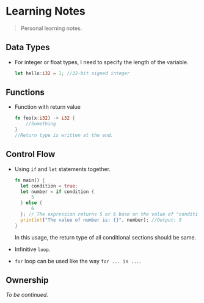 # Learning Notes

> Personal learning notes.

## Data Types

* For integer or float types, I need to specify the length of the variable.
  ```rust
  let hello:i32 = 1; //32-bit signed integer
  ```

## Functions

* Function with return value
  ```rust
  fn foo(x:i32) -> i32 {
      //Something
  }
  //Return type is written at the end.
  ```

## Control Flow

* Using `if` and `let` statements together.
  ```rust
  fn main() {
    let condition = true;
    let number = if condition {
        5
    } else {
        6
    }; // The expression returns 5 or 6 base on the value of "condition".
    println!("The value of number is: {}", number); //Output: 5
  }
  ```
  In this usage, the return type of all conditional sections should be same.

* Infinitive `loop`.

* `for` loop can be used like the way `for ... in ...`.

## Ownership

*To be continued.*